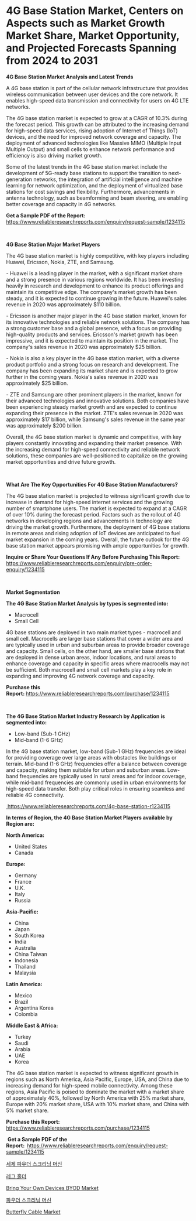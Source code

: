<p><h1>4G Base Station Market, Centers on Aspects such as Market Growth Market Share, Market Opportunity, and Projected Forecasts Spanning from 2024 to 2031</h1></p><p><strong>4G Base Station Market Analysis and Latest Trends</strong></p>
<p><p>A 4G base station is part of the cellular network infrastructure that provides wireless communication between user devices and the core network. It enables high-speed data transmission and connectivity for users on 4G LTE networks.</p><p>The 4G base station market is expected to grow at a CAGR of 10.3% during the forecast period. This growth can be attributed to the increasing demand for high-speed data services, rising adoption of Internet of Things (IoT) devices, and the need for improved network coverage and capacity. The deployment of advanced technologies like Massive MIMO (Multiple Input Multiple Output) and small cells to enhance network performance and efficiency is also driving market growth.</p><p>Some of the latest trends in the 4G base station market include the development of 5G-ready base stations to support the transition to next-generation networks, the integration of artificial intelligence and machine learning for network optimization, and the deployment of virtualized base stations for cost savings and flexibility. Furthermore, advancements in antenna technology, such as beamforming and beam steering, are enabling better coverage and capacity in 4G networks.</p></p>
<p><strong>Get a Sample PDF of the Report:&nbsp;</strong> <a href="https://www.reliableresearchreports.com/enquiry/request-sample/1234115">https://www.reliableresearchreports.com/enquiry/request-sample/1234115</a></p>
<p>&nbsp;</p>
<p><strong>4G Base Station Major Market Players</strong></p>
<p><p>The 4G base station market is highly competitive, with key players including Huawei, Ericsson, Nokia, ZTE, and Samsung. </p><p>- Huawei is a leading player in the market, with a significant market share and a strong presence in various regions worldwide. It has been investing heavily in research and development to enhance its product offerings and maintain its competitive edge. The company's market growth has been steady, and it is expected to continue growing in the future. Huawei's sales revenue in 2020 was approximately $110 billion.</p><p>- Ericsson is another major player in the 4G base station market, known for its innovative technologies and reliable network solutions. The company has a strong customer base and a global presence, with a focus on providing high-quality products and services. Ericsson's market growth has been impressive, and it is expected to maintain its position in the market. The company's sales revenue in 2020 was approximately $25 billion.</p><p>- Nokia is also a key player in the 4G base station market, with a diverse product portfolio and a strong focus on research and development. The company has been expanding its market share and is expected to grow further in the coming years. Nokia's sales revenue in 2020 was approximately $25 billion.</p><p>- ZTE and Samsung are other prominent players in the market, known for their advanced technologies and innovative solutions. Both companies have been experiencing steady market growth and are expected to continue expanding their presence in the market. ZTE's sales revenue in 2020 was approximately $17 billion, while Samsung's sales revenue in the same year was approximately $200 billion.</p><p>Overall, the 4G base station market is dynamic and competitive, with key players constantly innovating and expanding their market presence. With the increasing demand for high-speed connectivity and reliable network solutions, these companies are well-positioned to capitalize on the growing market opportunities and drive future growth.</p></p>
<p>&nbsp;</p>
<p><strong>What Are The Key Opportunities For 4G Base Station Manufacturers?</strong></p>
<p><p>The 4G base station market is projected to witness significant growth due to increase in demand for high-speed internet services and the growing number of smartphone users. The market is expected to expand at a CAGR of over 10% during the forecast period. Factors such as the rollout of 4G networks in developing regions and advancements in technology are driving the market growth. Furthermore, the deployment of 4G base stations in remote areas and rising adoption of IoT devices are anticipated to fuel market expansion in the coming years. Overall, the future outlook for the 4G base station market appears promising with ample opportunities for growth.</p></p>
<p><strong>Inquire or Share Your Questions If Any Before Purchasing This Report:</strong> <a href="https://www.reliableresearchreports.com/enquiry/pre-order-enquiry/1234115">https://www.reliableresearchreports.com/enquiry/pre-order-enquiry/1234115</a></p>
<p>&nbsp;</p>
<p><strong>Market Segmentation</strong></p>
<p><strong>The 4G Base Station Market Analysis by types is segmented into:</strong></p>
<p><ul><li>Macrocell</li><li>Small Cell</li></ul></p>
<p><p>4G base stations are deployed in two main market types - macrocell and small cell. Macrocells are larger base stations that cover a wider area and are typically used in urban and suburban areas to provide broader coverage and capacity. Small cells, on the other hand, are smaller base stations that are deployed in dense urban areas, indoor locations, and rural areas to enhance coverage and capacity in specific areas where macrocells may not be sufficient. Both macrocell and small cell markets play a key role in expanding and improving 4G network coverage and capacity.</p></p>
<p><strong>Purchase this Report:&nbsp;</strong><a href="https://www.reliableresearchreports.com/purchase/1234115">https://www.reliableresearchreports.com/purchase/1234115</a></p>
<p>&nbsp;</p>
<p><strong>The 4G Base Station Market Industry Research by Application is segmented into:</strong></p>
<p><ul><li>Low-band (Sub-1 GHz)</li><li>Mid-band (1-6 GHz)</li></ul></p>
<p><p>In the 4G base station market, low-band (Sub-1 GHz) frequencies are ideal for providing coverage over large areas with obstacles like buildings or terrain. Mid-band (1-6 GHz) frequencies offer a balance between coverage and capacity, making them suitable for urban and suburban areas. Low-band frequencies are typically used in rural areas and for indoor coverage, while mid-band frequencies are commonly used in urban environments for high-speed data transfer. Both play critical roles in ensuring seamless and reliable 4G connectivity.</p></p>
<p><a href="https://www.reliableresearchreports.com/4g-base-station-r1234115">&nbsp;https://www.reliableresearchreports.com/4g-base-station-r1234115</a></p>
<p><strong>In terms of Region, the 4G Base Station Market Players available by Region are:</strong></p>
<p>
    <p> <strong> North America: </strong>
        <ul>
            <li>United States</li>
            <li>Canada</li>
        </ul>
        </p> 
    <p> <strong> Europe: </strong>
        <ul>
            <li>Germany</li>
            <li>France</li>
            <li>U.K.</li>
            <li>Italy</li>
            <li>Russia</li>
        </ul>
        </p> 
    <p> <strong> Asia-Pacific: </strong>
        <ul>
            <li>China</li>
            <li>Japan</li>
            <li>South Korea</li>
            <li>India</li>
            <li>Australia</li>
            <li>China Taiwan</li>
            <li>Indonesia</li>
            <li>Thailand</li>
            <li>Malaysia</li>
        </ul>
        </p> 
    <p> <strong> Latin America: </strong>
        <ul>
            <li>Mexico</li>
            <li>Brazil</li>
            <li>Argentina Korea</li>
            <li>Colombia</li>
        </ul>
        </p> 
    <p> <strong> Middle East & Africa: </strong>
        <ul>
            <li>Turkey</li>
            <li>Saudi</li>
            <li>Arabia</li>
            <li>UAE</li>
            <li>Korea</li>
        </ul>
    </p>
    </p>
<p><p>The 4G base station market is expected to witness significant growth in regions such as North America, Asia Pacific, Europe, USA, and China due to increasing demand for high-speed mobile connectivity. Among these regions, Asia Pacific is poised to dominate the market with a market share of approximately 40%, followed by North America with 25% market share, Europe with 20% market share, USA with 10% market share, and China with 5% market share.</p></p>
<p><strong>Purchase this Report: </strong><a href="https://www.reliableresearchreports.com/purchase/1234115">https://www.reliableresearchreports.com/purchase/1234115</a></p>
<p>&nbsp;<strong>Get a Sample PDF of the Report:&nbsp;&nbsp;</strong><a href="https://www.reliableresearchreports.com/enquiry/request-sample/1234115">https://www.reliableresearchreports.com/enquiry/request-sample/1234115</a></p>
<p><strong></strong></p>
<p><p><a href="https://github.com/Tristiarton768456/Market-Research-Report-List-1/blob/main/378097518615.md">세제 파우더 스크리닝 머신</a></p><p><a href="https://medium.com/@constantinvon/%EB%8B%A4%EB%A6%AC-%ED%99%80%EB%8D%94-%EC%8B%9C%EC%9E%A5-2031%EB%85%84%EA%B9%8C%EC%A7%80%EC%9D%98-%EB%8F%99%ED%96%A5-%EC%98%88%EC%B8%A1-%EB%B0%8F-%EA%B2%BD%EC%9F%81-%EB%B6%84%EC%84%9D-e14730da0424">레그 홀더</a></p><p><a href="https://github.com/timeliteaut/Market-Research-Report-List-2/blob/main/bring-your-own-devices-byod-market.md">Bring Your Own Devices BYOD Market</a></p><p><a href="https://github.com/JonHarrtis67676y/Market-Research-Report-List-1/blob/main/512344918616.md">파우더 스크리닝 머신</a></p><p><a href="https://github.com/bobicer/Market-Research-Report-List-2/blob/main/butterfly-cable-market.md">Butterfly Cable Market</a></p></p>